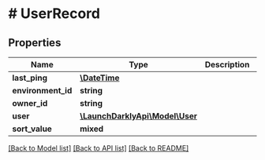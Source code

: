 # # UserRecord

## Properties

Name | Type | Description | Notes
------------ | ------------- | ------------- | -------------
**last_ping** | [**\DateTime**](\DateTime.md) |  | [optional]
**environment_id** | **string** |  | [optional]
**owner_id** | **string** |  | [optional]
**user** | [**\LaunchDarklyApi\Model\User**](User.md) |  | [optional]
**sort_value** | **mixed** |  | [optional]

[[Back to Model list]](../../README.md#models) [[Back to API list]](../../README.md#endpoints) [[Back to README]](../../README.md)
